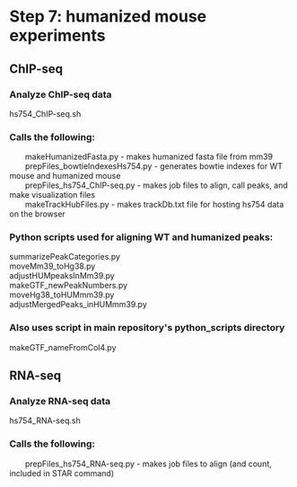 # Step 7: humanized mouse experiments

## ChIP-seq

### Analyze ChIP-seq data
hs754_ChIP-seq.sh  

### Calls the following:  
&emsp;&emsp;makeHumanizedFasta.py - makes humanized fasta file from mm39  
&emsp;&emsp;prepFiles_bowtieIndexesHs754.py - generates bowtie indexes for WT mouse and humanized mouse  
&emsp;&emsp;prepFiles_hs754_ChIP-seq.py - makes job files to align, call peaks, and make visualization files  
&emsp;&emsp;makeTrackHubFiles.py - makes trackDb.txt file for hosting hs754 data on the browser

### Python scripts used for aligning WT and humanized peaks:

summarizePeakCategories.py  
moveMm39_toHg38.py  
adjustHUMpeaksInMm39.py  
makeGTF_newPeakNumbers.py  
moveHg38_toHUMmm39.py  
adjustMergedPeaks_inHUMmm39.py  

### Also uses script in main repository's python_scripts directory
makeGTF_nameFromCol4.py

## RNA-seq

### Analyze RNA-seq data
hs754_RNA-seq.sh

### Calls the following:
&emsp;&emsp;prepFiles_hs754_RNA-seq.py - makes job files to align (and count, included in STAR command)

